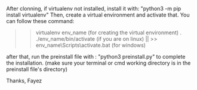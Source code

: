 After clonning, if virtualenv not installed, install it with: "python3 -m pip install virtualenv"
Then, create a virtual environment and activate that. You can follow these command: 

>> virtualenv env_name (for creating the virtual environment)
>> . ./env_name/bin/activate (if you are on linux) || >> env_name\Scripts\activate.bat (for windows)

after that, run the preinstall file with : "python3 preinstall.py" to complete the installation. (make sure your terminal or cmd working directory is in the preinstall file's directory) 

Thanks,
Fayez
